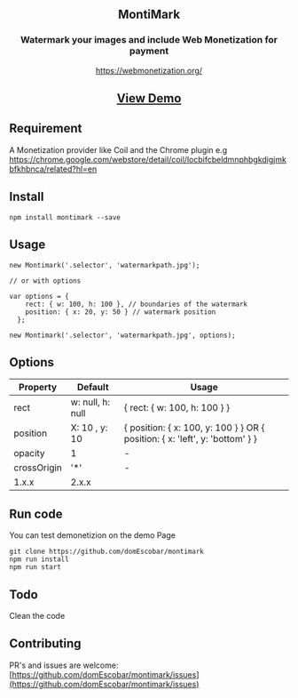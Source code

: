  <div align="center">

  <h2>MontiMark</h2>
  <h3>Watermark your images and include Web Monetization for payment</h3>

  https://webmonetization.org/

  <h2>
    <a href="https://nokol.net/montimark/">View Demo</a>
    </h2>

</div>

## Requirement

A Monetization provider like Coil and the Chrome plugin e.g
https://chrome.google.com/webstore/detail/coil/locbifcbeldmnphbgkdigjmkbfkhbnca/related?hl=en


## Install
````
npm install montimark --save
````


## Usage

```
new Montimark('.selector', 'watermarkpath.jpg');

// or with options

var options = { 
    rect: { w: 100, h: 100 }, // boundaries of the watermark
    position: { x: 20, y: 50 } // watermark position
  };

new Montimark('.selector', 'watermarkpath.jpg', options);
```

## Options


|Property |    Default  | Usage
| ------------- | ------------- | ---------
| rect      | w: null, h: null | {  rect: { w: 100, h: 100 } }
| position      | X: 10 , y: 10 | {  position: { x: 100, y: 100 } } OR  {  position: { x: 'left', y: 'bottom' } }
| opacity       | 1 |- 
| crossOrigin        | '*'  | -
| 1.x.x         |     2.x.x     

## Run code
You can test demonetizion on the demo Page
```
git clone https://github.com/domEscobar/montimark
npm run install
npm run start
```

## Todo
Clean the code


## Contributing

PR's and issues are welcome:
[https://github.com/domEscobar/montimark/issues](https://github.com/domEscobar/montimark/issues)
